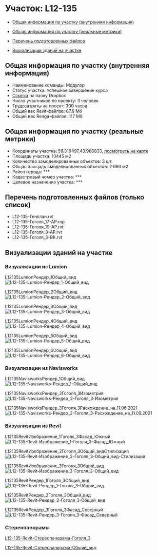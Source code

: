# Участок: L12-135

* [Общая информация по участку (внутренняя информация)](#Chapter1)

* [Общая информация по участку (реальные метрики)](#Chapter2)

* [Перечень подготовленных файлов](#Chapter3)

* [Визуализации зданий на участке](#Chapter6)

## <a id="Chapter1"></a> Общая информация по участку (внутренняя информация)
+ Наименование команды: Модулор
+ Статус участка: Успешное завершение курса
+ [Ссылка](https://www.dropbox.com/sh/wvvgv1nw1iqred9/AADGn4e-h53IY7LR9kcDNdwxa/L12_135?dl=0) на папку Dropbox
+ Число участников по проекту: 3 человек
+ Трудозатраты на проект: 300 часов
+ Общий вес Revit-файлов: 67.9 Мб
+ Общий вес Renga-файлов: 117 Мб
## <a id="Chapter2"></a> Общая информация по участку (реальные метрики)
+ Координаты участка: 56.319497,43.986833, [посмотреть на карте](https://yandex.ru/maps/47/nizhny-novgorod/?ll=43.986833%2C56.319497&z=19)
+ Площадь участка: 10445 м2
+ Количество замоделированных объектов: 3 шт.
+ Общая площадь смоделированных объектов: 2 690 м2
+ Район города: *** 
+ Кадастровый номер участка: *** 
+ Целевое назначение участка: *** 
## <a id="Chapter3"></a> Перечень подготовленных файлов (только список)
+ L12-135-Генплан.rvt
+ L12-135-Гоголя_17-АР.rnp
+ L12-135-Гоголя_19-АР.rvt
+ L12-135-Гоголя_3-АР.rvt
+ L12-135-Гоголя_3-ВК.rvt
## <a id="Chapter6"></a> Визуализации зданий на участке
### Визуализации из Lumion
L12135LumionРендер_1Общий_вид
![L12-135-Lumion-Рендер_1-Общий_вид](/Images/L12_135/L12-135-Lumion-Рендер_1-Общий_вид_Compressed.jpg)

L12135LumionРендер_2Общий_вид
![L12-135-Lumion-Рендер_2-Общий_вид](/Images/L12_135/L12-135-Lumion-Рендер_2-Общий_вид_Compressed.jpg)

L12135LumionРендер_3Общий_вид
![L12-135-Lumion-Рендер_3-Общий_вид](/Images/L12_135/L12-135-Lumion-Рендер_3-Общий_вид_Compressed.jpg)

L12135LumionРендер_4Общий_вид
![L12-135-Lumion-Рендер_4-Общий_вид](/Images/L12_135/L12-135-Lumion-Рендер_4-Общий_вид_Compressed.jpg)

L12135LumionРендер_5Общий_вид
![L12-135-Lumion-Рендер_5-Общий_вид](/Images/L12_135/L12-135-Lumion-Рендер_5-Общий_вид_Compressed.jpg)

L12135LumionРендер_6Общий_вид
![L12-135-Lumion-Рендер_6-Общий_вид](/Images/L12_135/L12-135-Lumion-Рендер_6-Общий_вид_Compressed.jpg)

### Визуализации из Navisworks
L12135NavisworksРендер_1Общий_вид
![L12-135-Navisworks-Рендер_1-Общий_вид](/Images/L12_135/L12-135-Navisworks-Рендер_1-Общий_вид_Compressed.jpg)

L12135NavisworksРендер_2Гоголя_3Изометрия
![L12-135-Navisworks-Рендер_2-Гоголя_3-Изометрия](/Images/L12_135/L12-135-Navisworks-Рендер_2-Гоголя_3-Изометрия_Compressed.jpg)

L12135NavisworksРендер_3Гоголя_3Расхождение_на_11.06.2021
![L12-135-Navisworks-Рендер_3-Гоголя_3-Расхождение_на_11.06.2021](/Images/L12_135/L12-135-Navisworks-Рендер_3-Гоголя_3-Расхождение_на_11.06.2021_Compressed.jpg)

### Визуализации из Revit
L12135RevitИзображение_1Гоголя_3Фасад_Южный
![L12-135-Revit-Изображение_1-Гоголя_3-Фасад_Южный](/Images/L12_135/L12-135-Revit-Изображение_1-Гоголя_3-Фасад_Южный_Compressed.jpg)

L12135RevitИзображение_2Гоголя_3Общий_видСтилизация
![L12-135-Revit-Изображение_2-Гоголя_3-Общий_вид-Стилизация](/Images/L12_135/L12-135-Revit-Изображение_2-Гоголя_3-Общий_вид-Стилизация_Compressed.jpg)

L12135RevitИзображение_3Гоголя_3Общий_вид
![L12-135-Revit-Изображение_3-Гоголя_3-Общий_вид](/Images/L12_135/L12-135-Revit-Изображение_3-Гоголя_3-Общий_вид_Compressed.jpg)

L12135RevitРендер_1Гоголя_3Общий_вид
![L12-135-Revit-Рендер_1-Гоголя_3-Общий_вид](/Images/L12_135/L12-135-Revit-Рендер_1-Гоголя_3-Общий_вид_Compressed.jpg)

L12135RevitРендер_2Гоголя_3Общий_вид
![L12-135-Revit-Рендер_2-Гоголя_3-Общий_вид](/Images/L12_135/L12-135-Revit-Рендер_2-Гоголя_3-Общий_вид_Compressed.jpg)

L12135RevitРендер_3Гоголя_3Фасад_Северный
![L12-135-Revit-Рендер_3-Гоголя_3-Фасад_Северный](/Images/L12_135/L12-135-Revit-Рендер_3-Гоголя_3-Фасад_Северный_Compressed.jpg)

### Стереопанорамы
[L12-135-Revit-Стереопанорама-Гоголя_3](https://pano.autodesk.com/pano.html?url=jpgs/fc38f227-ab3f-4592-92a0-3c9ee8f6f059&version=2)

[L12-135-Revit-Стереопанорама-Общий_вид](https://pano.autodesk.com/pano.html?url=jpgs/c0bfa23b-3356-4d89-9f11-1048653982f4&version=2)

